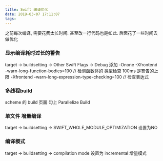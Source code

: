 ```yaml
---
title: Swift 编译优化
date: 2019-03-07 17:11:07
tags:
---
```


之前每次编译, 需要花费太长时间. 甚至改一行代码也是如此.
后面花了一些时间去做优化

### 显示编译耗时过长的警告
target -> buildsetting -> Other Swift Flags -> Debug 
添加
-Onone
-Xfrontend
-warn-long-function-bodies=100 // 检测函数体的 类型检查 100ms 是警告的上限
-Xfrontend
-warn-long-expression-type-checking=100 // 检查表达式

### 多线程build
scheme 的 build 页面
勾上 Parallelize Build

### 单文件 增量编译
target -> buildsetting -> SWIFT_WHOLE_MODULE_OPTIMIZATION
设置为NO

### 编译模式
target -> buildsetting -> compilation mode
设置为 incremental 增量模式